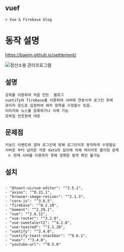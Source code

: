 
## vuef
```
> Vue & Firebase blog
```


# 동작 설명

https://baejm.github.io/settlement/

![정산소용 관리프로그램](https://user-images.githubusercontent.com/35725338/113384494-1da11800-93c1-11eb-9c19-6521bd38005a.gif)


## 설명 
```
강좌를 이용하여 처음 만든  블로그
vuetify와 firebase를 이용하여 서버에 연동시켜 로그인 후에
관리자 모드로 입장하여 여러 항목을 수정할수 있음.
이미지와 뉴스를 등록하거나 삭제 가능
모바일 반응형에 대응
```

## 문제점 
```
키보드 이벤트와 겹쳐 로그인에 방해 로그인이후 동작하게 수정필요
서버로 부터 넘어온 각종 data의 길이에 의해 레이아웃 틀어짐 문제 
 ※ 현재 서버를 이용하지 못해 정확한 동작 확인 불가능

```

## 설치
```

- "@toast-ui/vue-editor": "^2.5.1",
- "axios": "^0.21.1",
- "browser-image-resizer": "^2.1.3",
- "core-js": "^3.6.5",
- "firebase": "^8.2.10",
- "moment": "^2.29.1",
- "vue": "^2.6.11",
- "vue-router": "^3.2.0",
- "vue-sweetalert2": "^4.2.0",
- "vue-toasted": "^1.1.28",
- "vuetify": "^2.4.0",
- "vuetify-toast-snackbar": "^0.6.1",
- "vuex": "^3.4.0",
- "youtube-url": "^0.5.0"

```
